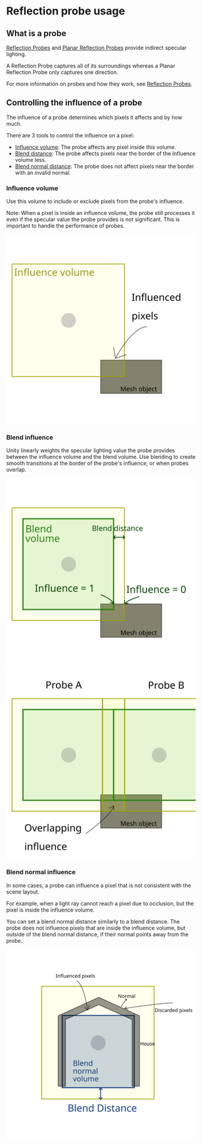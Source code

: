 # Reflection probe usage

## What is a probe

[Reflection Probes](Reflection-Probe.md) and [Planar Reflection Probes](Planar-Reflection-Probe.md) provide indirect specular lighting.

A Reflection Probe captures all of its surroundings whereas a Planar Reflection Probe only captures one direction.

For more information on probes and how they work, see [Reflection Probes](Reflection-Probes-Intro.md).


## Controlling the influence of a probe

The influence of a probe determines which pixels it affects and by how much.

There are 3 tools to control the influence on a pixel:
* [Influence volume](#influence-volume): The probe affects any pixel inside this volume.
* [Blend distance](#blend-influence): The probe affects pixels near the border of the Influence volume less.
* [Blend normal distance](#blend-normal-influence): The probe does not affect pixels near the border with an invalid normal.

### Influence volume

Use this volume to include or exclude pixels from the probe's influence.

Note: When a pixel is inside an influence volume, the probe still processes it even if the specular value the probe provides is not significant. This is important to handle the performance of probes.

![](Images/ReflectionProbe_Influence.svg)

### Blend influence

Unity linearly weights the specular lighting value the probe provides between the influence volume and the blend volume.
Use blending to create smooth transitions at the border of the probe's influence, or when probes overlap.

![](Images/ReflectionProbe_InfluenceBlend.svg)
![](Images/ReflectionProbe_InfluenceBlendOverlap.svg)

### Blend normal influence

In some cases, a probe can influence a pixel that is not consistent with the scene layout.

For example, when a light ray cannot reach a pixel due to occlusion, but the pixel is inside the influence volume.

You can set a blend normal distance similarly to a blend distance.
The probe does not influence pixels that are inside the influence volume, but outside of the blend normal distance, if their normal points away from the probe.

![](Images/ReflectionProbe_InfluenceBlendNormal.svg)
